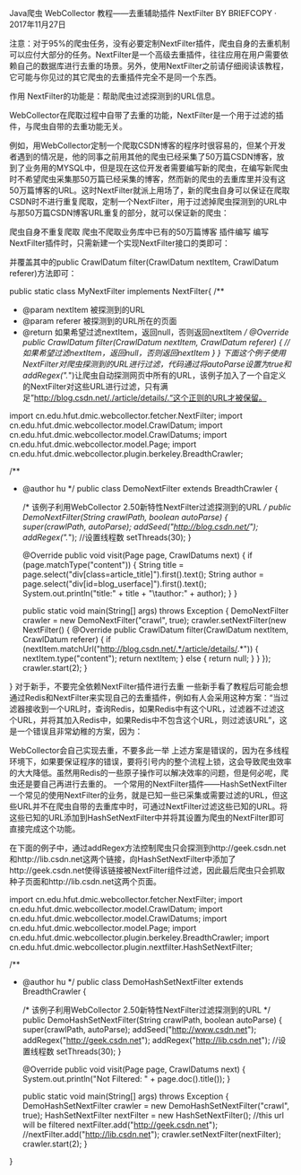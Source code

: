 Java爬虫 WebCollector 教程——去重辅助插件 NextFilter
BY BRIEFCOPY · 2017年11月27日

注意：对于95%的爬虫任务，没有必要定制NextFilter插件，爬虫自身的去重机制可以应付大部分的任务。NextFilter是一个高级去重插件，往往应用在用户需要依赖自己的数据库进行去重的场景。另外，使用NextFilter之前请仔细阅读该教程，它可能与你见过的其它爬虫的去重插件完全不是同一个东西。

作用
NextFilter的功能是：帮助爬虫过滤探测到的URL信息。

WebCollector在爬取过程中自带了去重的功能，NextFilter是一个用于过滤的插件，与爬虫自带的去重功能无关。

例如，用WebCollector定制一个爬取CSDN博客的程序时很容易的，但某个开发者遇到的情况是，他的同事之前用其他的爬虫已经采集了50万篇CSDN博客，放到了业务用的MYSQL中，但是现在这位开发者需要编写新的爬虫，在编写新爬虫时不希望爬虫采集那50万篇已经采集的博客，然而新的爬虫的去重库里并没有这50万篇博客的URL。这时NextFilter就派上用场了，新的爬虫自身可以保证在爬取CSDN时不进行重复爬取，定制一个NextFilter，用于过滤掉爬虫探测到的URL中与那50万篇CSDN博客URL重复的部分，就可以保证新的爬虫：

爬虫自身不重复爬取
爬虫不爬取业务库中已有的50万篇博客
插件编写
编写NextFilter插件时，只需新建一个实现NextFilter接口的类即可：

并覆盖其中的public CrawlDatum filter(CrawlDatum nextItem, CrawlDatum referer)方法即可：

public static class MyNextFilter implements NextFilter{
  /**
  * @param nextItem 被探测到的URL
  * @param referer 被探测到的URL所在的页面
  * @return 如果希望过滤nextItem，返回null，否则返回nextItem
  */
  @Override
  public CrawlDatum filter(CrawlDatum nextItem, CrawlDatum referer) {
    //如果希望过滤nextItem，返回null，否则返回nextItem
  }
}
下面这个例子使用NextFilter对爬虫探测到的URL进行过滤，代码通过将autoParse设置为true和addRegex(".*")让爬虫自动探测网页中所有的URL，该例子加入了一个自定义的NextFilter对这些URL进行过滤，只有满足”http://blog.csdn.net/./article/details/.“这个正则的URL才被保留。

import cn.edu.hfut.dmic.webcollector.fetcher.NextFilter;
import cn.edu.hfut.dmic.webcollector.model.CrawlDatum;
import cn.edu.hfut.dmic.webcollector.model.CrawlDatums;
import cn.edu.hfut.dmic.webcollector.model.Page;
import cn.edu.hfut.dmic.webcollector.plugin.berkeley.BreadthCrawler;

/**
 * @author hu
 */
public class DemoNextFilter extends BreadthCrawler {

    /*
        该例子利用WebCollector 2.50新特性NextFilter过滤探测到的URL
     */
    public DemoNextFilter(String crawlPath, boolean autoParse) {
        super(crawlPath, autoParse);
        addSeed("http://blog.csdn.net/");
        addRegex(".*");
        //设置线程数
        setThreads(30);
    }

    @Override
    public void visit(Page page, CrawlDatums next) {
        if (page.matchType("content")) {
            String title = page.select("div[class=article_title]").first().text();
            String author = page.select("div[id=blog_userface]").first().text();
            System.out.println("title:" + title + "\tauthor:" + author);
        }
    }

    public static void main(String[] args) throws Exception {
        DemoNextFilter crawler = new DemoNextFilter("crawl", true);
        crawler.setNextFilter(new NextFilter() {
            @Override
            public CrawlDatum filter(CrawlDatum nextItem, CrawlDatum referer) {
                if (nextItem.matchUrl("http://blog.csdn.net/.*/article/details/.*")) {
                    nextItem.type("content");
                    return nextItem;
                } else {
                    return null;
                }
            }
        });
        crawler.start(2);
    }

}
对于新手，不要完全依赖NextFilter插件进行去重
一些新手看了教程后可能会想通过Redis和NextFilter来实现自己的去重插件，例如有人会采用这种方案：“当过滤器接收到一个URL时，查询Redis，如果Redis中有这个URL，过滤器不过滤这个URL，并将其加入Redis中，如果Redis中不包含这个URL，则过滤该URL”，这是一个错误且非常幼稚的方案，因为：

WebCollector会自己实现去重，不要多此一举
上述方案是错误的，因为在多线程环境下，如果要保证程序的错误，要将引号内的整个流程上锁，这会导致爬虫效率的大大降低。虽然用Redis的一些原子操作可以解决效率的问题，但是何必呢，爬虫还是要自己再进行去重的。
一个常用的NextFilter插件——HashSetNextFilter
一个常见的使用NextFilter的业务，就是已知一些已采集或需要过滤的URL，但这些URL并不在爬虫自带的去重库中时，可通过NextFilter过滤这些已知的URL。将这些已知的URL添加到HashSetNextFilter中并将其设置为爬虫的NextFilter即可直接完成这个功能。

在下面的例子中，通过addRegex方法控制爬虫只会探测到http://geek.csdn.net和http://lib.csdn.net这两个链接，向HashSetNextFilter中添加了http://geek.csdn.net使得该链接被NextFilter组件过滤，因此最后爬虫只会抓取种子页面和http://lib.csdn.net这两个页面。


import cn.edu.hfut.dmic.webcollector.fetcher.NextFilter;
import cn.edu.hfut.dmic.webcollector.model.CrawlDatum;
import cn.edu.hfut.dmic.webcollector.model.CrawlDatums;
import cn.edu.hfut.dmic.webcollector.model.Page;
import cn.edu.hfut.dmic.webcollector.plugin.berkeley.BreadthCrawler;
import cn.edu.hfut.dmic.webcollector.plugin.nextfilter.HashSetNextFilter;

/**
 * @author hu
 */
public class DemoHashSetNextFilter extends BreadthCrawler {

    /*
        该例子利用WebCollector 2.50新特性NextFilter过滤探测到的URL
     */
    public DemoHashSetNextFilter(String crawlPath, boolean autoParse) {
        super(crawlPath, autoParse);
        addSeed("http://www.csdn.net");
        addRegex("http://geek.csdn.net");
        addRegex("http://lib.csdn.net");
        //设置线程数
        setThreads(30);
    }

    @Override
    public void visit(Page page, CrawlDatums next) {
        System.out.println("Not Filtered: " + page.doc().title());
    }

    public static void main(String[] args) throws Exception {
        DemoHashSetNextFilter crawler = new DemoHashSetNextFilter("crawl", true);
        HashSetNextFilter nextFilter = new HashSetNextFilter();
        //this url will be filtered
        nextFilter.add("http://geek.csdn.net");
        //nextFilter.add("http://lib.csdn.net");
        crawler.setNextFilter(nextFilter);
        crawler.start(2);
    }

}
